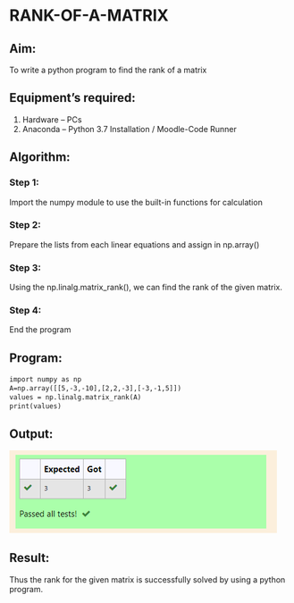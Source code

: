 # RANK-OF-A-MATRIX
## Aim:
To write a python program to find the rank of a matrix
## Equipment’s required:
1. 	Hardware – PCs
2. 	Anaconda – Python 3.7 Installation / Moodle-Code Runner
## Algorithm:
### Step 1: 
Import the numpy module to use the built-in functions for calculation
### Step 2: 
Prepare the lists from each linear equations and assign in np.array()
### Step 3:
 Using the np.linalg.matrix_rank(), we can find the rank of the given matrix.
### Step 4: 
End the program
## Program:
```
import numpy as np
A=np.array([[5,-3,-10],[2,2,-3],[-3,-1,5]])
values = np.linalg.matrix_rank(A)
print(values)
```
## Output:
![output](./s2.png)
## Result:
Thus the rank for the given matrix is successfully solved by  using a python program.

